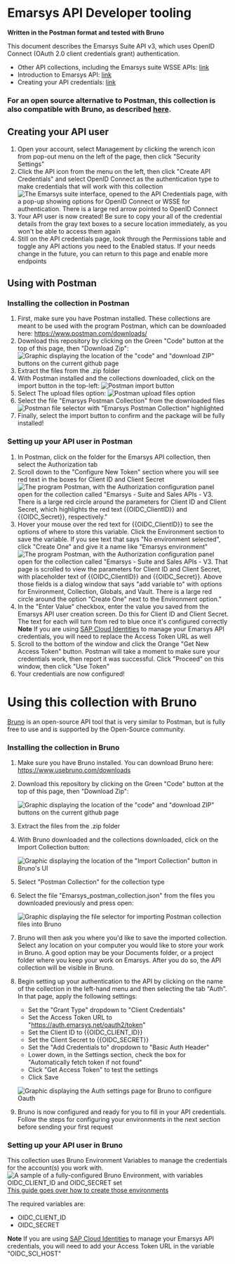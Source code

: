 # Emarsys API Developer tooling
**Written in the Postman format and tested with Bruno**

This document describes the Emarsys Suite API v3, which uses OpenID Connect (OAuth 2.0 client credentials grant) authentication. 

- Other API collections, including the Emarsys suite WSSE APIs: [link](./wsse_APIs/)
- Introduction to Emarsys API: [link](https://help.emarsys.com/hc/en-us/articles/115004745889-API-Introduction-to-the-Emarsys-API)
- Creating your API credentials: [link](https://help.emarsys.com/hc/en-us/articles/22036625729554-Security-settings-API-Credentials)

### For an open source alternative to Postman, this collection is also compatible with Bruno, as described [here](#Using-this-collection-with-Bruno).

## Creating your API user

1. Open your account, select Management by clicking the wrench icon from pop-out menu on the left of the page, then click "Security Settings"
1. Click the API icon from the menu on the left, then click "Create API Credentials" and select OpenID Connect as the authentication type to make credentials that will work with this collection 
![The Emarsys suite interface, opened to the API Credentials page, with a pop-up showing options for OpenID Connect or WSSE for authentication. There is a large red arrow pointed to OpenID Connect](./readme-images/oidc-authentication-type-selector.png)
1. Your API user is now created! Be sure to copy your all of the credential details from the gray text boxes to a secure location immediately, as you won't be able to access them again
1. Still on the API credentials page, look through the Permissions table and toggle any API actions you need to the Enabled status. If your needs change in the future, you can return to this page and enable more endpoints


## Using with Postman

### Installing the collection in Postman
1. First, make sure you have Postman installed. These collections are meant to be used with the program Postman, which can be downloaded here: https://www.postman.com/downloads/
1. Download this repository by clicking on the Green "Code" button at the top of this page, then "Download Zip":
  ![Graphic displaying the location of the "code" and "download ZIP" buttons on the current github page](./readme-images/github-download-steps.png)
3. Extract the files from the .zip folder
4. With Postman installed and the collections downloaded, click on the import button in the top-left:
  ![Postman import button](./readme-images/import-button.png)
1. Select The upload files option:
    ![Postman upload files option](./readme-images/upload-files-button.png)
1. Select the file "Emarsys Postman Collection" from the downloaded files
    ![Postman file selector with "Emarsys Postman Collection" highlighted](./readme-images/file-selector-oauth.png)
1. Finally, select the import button to confirm and the package will be fully installed!
 
### Setting up your API user in Postman

1. In Postman, click on the folder for the Emarsys API collection, then select the Authorization tab
1. Scroll down to the "Configure New Token" section where you will see red text in the boxes for Client ID and Client Secret
![The program Postman, with the Authorization configuration panel open for the collection called "Emarsys - Suite and Sales APIs - V3. There is a large red circle around the parameters for Client ID and Client Secret, which highlights the red text {{OIDC_ClientID}} and {{OIDC_Secret}}, respectively."](./readme-images/postman-oauth-configuration.png)
1. Hover your mouse over the red text for {{OIDC_ClientID}} to see the options of where to store this variable. Click the Environment section to save the variable. If you see text that says "No environment selected", click "Create One" and give it a name like "Emarsys environment"
![The program Postman, with the Authorization configuration panel open for the collection called "Emarsys - Suite and Sales APIs - V3. That page is scrolled to view the parameters for Client ID and Client Secret, with placeholder text of {{OIDC_ClientID}} and {{OIDC_Secret}}. Above those fields is a dialog window that says "add variable to" with options for Environment, Collection, Globals, and Vault. There is a large red circle around the option "Create One" next to the Environment option."](./readme-images/postman-configure-new-environment.png)
1. In the "Enter Value" checkbox, enter the value you saved from the Emarsys API user creation screen. Do this for Client ID and Client Secret. The text for each will turn from red to blue once it's configured correctly
**Note** If you are using [SAP Cloud Identities](https://help.emarsys.com/hc/en-us/articles/22036625729554-Security-settings-API-Credentials#openid-connect-sap-cloud-identity) to manage your Emarsys API credentials, you will need to replace the Access Token URL as well
1. Scroll to the bottom of the window and click the Orange "Get New Access Token" button. Postman will take a moment to make sure your credentials work, then report it was successful. Click "Proceed" on this window, then click "Use Token"
1. Your credentials are now configured!


# Using this collection with Bruno

[Bruno](https://docs.usebruno.com/) is an open-source API tool that is very similar to Postman, but is fully free to use and is supported by the Open-Source community.

### Installing the collection in Bruno

1. Make sure you have Bruno installed. You can download Bruno here: https://www.usebruno.com/downloads
1. Download this repository by clicking on the Green "Code" button at the top of this page, then "Download Zip":

    ![Graphic displaying the location of the "code" and "download ZIP" buttons on the current github page](./readme-images/github-download-steps.png)

1. Extract the files from the .zip folder
1. With Bruno downloaded and the collections downloaded, click on the Import Collection button:

    ![Graphic displaying the location of the "Import Collection" button in Bruno's UI](./readme-images/bruno-import-button.png)

1. Select "Postman Collection" for the collection type
1. Select the file "Emarsys_postman_collection.json" from the files you downloaded previously and press open:

    ![Graphic displaying the file selector for importing Postman collection files into Bruno](./readme-images/bruno-file-selector.png)

1. Bruno will then ask you where you'd like to save the imported collection. Select any location on your computer you would like to store your work in Bruno. A good option may be your Documents folder, or a project folder where you keep your work on Emarsys. After you do so, the API collection will be visible in Bruno.

1. Begin setting up your authentication to the API by clicking on the name of the collection in the left-hand menu and then selecting the tab "Auth". In that page, apply the following settings:

    - Set the "Grant Type" dropdown to "Client Credentials"
    - Set the Access Token URL to "https://auth.emarsys.net/oauth2/token"
    - Set the Client ID to {{OIDC_CLIENT_ID}}
    - Set the Client Secret to {{OIDC_SECRET}}
    - Set the "Add Credentials to" dropdown to "Basic Auth Header"
    - Lower down, in the Settings section, check the box for "Automatically fetch token if not found"
    - Click "Get Access Token" to test the settings
    - Click Save

    ![Graphic displaying the Auth settings page for Bruno to configure Oauth](./readme-images/bruno-configuring-auth-page.png)

1. Bruno is now configured and ready for you to fill in your API credentials. Follow the steps for configuring your environments in the next section before sending your first request

### Setting up your API user in Bruno

This collection uses Bruno Environment Variables to manage the credentials for the account(s) you work with.
![A sample of a fully-configured Bruno Environment, with variables OIDC_CLIENT_ID and OIDC_SECRET set](./readme-images/bruno-sample-oauth-environment-config.png)
[This guide goes over how to create those environments](https://docs.usebruno.com/secrets-management/secret-variables)

The required variables are:
- OIDC_CLIENT_ID
- OIDC_SECRET

**Note** If you are using [SAP Cloud Identities](https://help.emarsys.com/hc/en-us/articles/22036625729554-Security-settings-API-Credentials#openid-connect-sap-cloud-identity) to manage your Emarsys API credentials, you will need to add your Access Token URL in the variable "OIDC_SCI_HOST"
